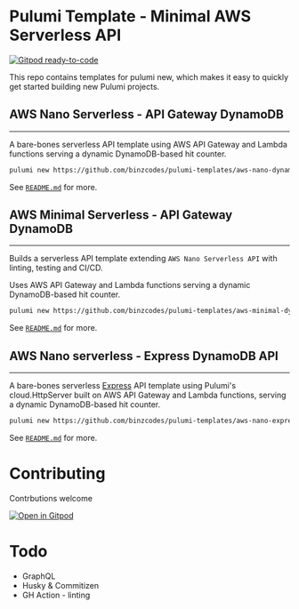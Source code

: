 # Pulumi Template - Minimal AWS Serverless API

[![Gitpod ready-to-code](https://img.shields.io/badge/Gitpod-ready--to--code-908a85?logo=gitpod)](https://gitpod.io/#https://github.com/binzcodes/pulumi-templates)

This repo contains templates for pulumi new, which makes it easy to quickly get started building new Pulumi projects.

## AWS Nano Serverless - API Gateway DynamoDB

---

A bare-bones serverless API template using AWS API Gateway and Lambda functions serving a dynamic DynamoDB-based hit counter.

```bash
pulumi new https://github.com/binzcodes/pulumi-templates/aws-nano-dynamo-api-gateway
```

See [`README.md`](aws-nano-dynamo-api-gateway/README.md) for more.

## AWS Minimal Serverless - API Gateway DynamoDB

---

Builds a serverless API template extending `AWS Nano Serverless API` with linting, testing and CI/CD.

Uses AWS API Gateway and Lambda functions serving a dynamic DynamoDB-based hit counter.

```bash
pulumi new https://github.com/binzcodes/pulumi-templates/aws-minimal-dynamo-api-gateway
```

See [`README.md`](aws-minimal-dynamo-api-gateway/README.md) for more.

## AWS Nano serverless - Express DynamoDB API

---

A bare-bones serverless [Express](https://expressjs.com/) API template using Pulumi's cloud.HttpServer built on AWS API Gateway and Lambda functions, serving a dynamic DynamoDB-based hit counter.

```bash
pulumi new https://github.com/binzcodes/pulumi-templates/aws-nano-express-dynamo-api
```

See [`README.md`](aws-nano-express-dynamo-api/README.md) for more.

# Contributing

Contrbutions welcome

[![Open in Gitpod](https://gitpod.io/button/open-in-gitpod.svg)](https://gitpod.io/#https://github.com/binzcodes/pulumi-templates)

# Todo

- GraphQL
- Husky & Commitizen
- GH Action - linting
